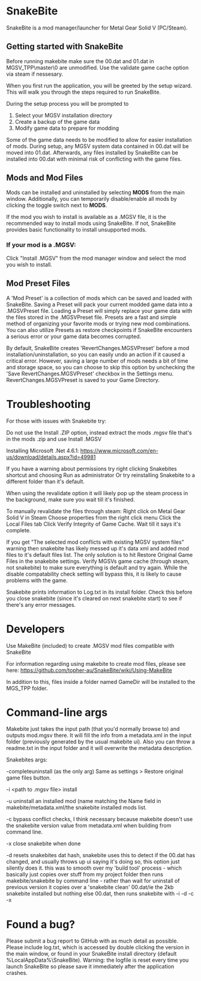# SnakeBite
SnakeBite is a mod manager/launcher for Metal Gear Solid V (PC/Steam).

## Getting started with SnakeBite
Before running makebite make sure the 00.dat and 01.dat in MGSV_TPP\master\0 are unmodified.
Use the validate game cache option via steam if nessesary.

When you first run the application, you will be greeted by the setup wizard. This will walk you through the steps required to run SnakeBite.

During the setup process you will be prompted to

1. Select your MGSV installation directory
2. Create a backup of the game data
3. Modify game data to prepare for modding
 
Some of the game data needs to be modified to allow for easier installation of mods. During setup, any MGSV system data contained in 00.dat will be moved into 01.dat. Afterwards, any files installed by SnakeBite can be installed into 00.dat with minimal risk of conflicting with the game files.

## Mods and Mod Files
Mods can be installed and uninstalled by selecting **MODS** from the main window. Additionally, you can temporarily disable/enable all mods by clicking the toggle switch next to **MODS**.

If the mod you wish to install is available as a .MGSV file, it is the recommended way to install mods using SnakeBite. If not, SnakeBite provides basic functionality to install unsupported mods.

### If your mod is a **.MGSV**:

Click "Install .MGSV" from the mod manager window and select the mod you wish to install.

## Mod Preset Files
A 'Mod Preset' is a collection of mods which can be saved and loaded with SnakeBite. Saving a Preset will pack your current modded game data into a .MGSVPreset file. Loading a Preset will simply replace your game data with the files stored in the .MGSVPreset file. Presets are a fast and simple method of organizing your favorite mods or trying new mod combinations. You can also utilize Presets as restore checkpoints if SnakeBite encounters a serious error or your game data becomes corrupted. 

By default, SnakeBite creates 'RevertChanges.MGSVPreset' before a mod installation/uninstallation, so you can easily undo an action if it caused a critical error. However, saving a large number of mods needs a bit of time and storage space, so you can choose to skip this option by unchecking the 'Save RevertChanges.MGSVPreset' checkbox in the Settings menu. RevertChanges.MGSVPreset is saved to your Game Directory.

# Troubleshooting
For those with issues with Snakebite try:

Do not use the Install .ZIP option, instead extract the mods .mgsv file that's in the mods .zip and use Install .MGSV

Installing Microsoft .Net 4.6.1:
https://www.microsoft.com/en-us/download/details.aspx?id=49981

If you have a warning about permissions try right clicking Snakebites shortcut and choosing Run as administrator
Or try reinstalling Snakebite to a different folder than it's default.

When using the revalidate option it will likely pop up the steam process in the background, make sure you wait till it's finished.

To manually revalidate the files through steam:
Right click on Metal Gear Solid V in Steam
Choose properties from the right click menu
Click the Local Files tab
Click Verify Integrity of Game Cache.
Wait till it says it's complete.

If you get "The selected mod conflicts with existing MGSV system files" warning then snakebite has likely messed up it's data xml and added mod files to it's default files list.
The only solution is to hit Restore Original Game Files in the snakebite settings. Verify MGSVs game cache (through steam, not snakebite) to make sure everything is default and try again.
While the disable compatability check setting will bypass this, it is likely to cause problems with the game.

Snakebite prints information to Log.txt in its install folder.
Check this before you close snakebite (since it's cleared on next snakebite start) to see if there's any error messages. 

# Developers

Use MakeBite (included) to create .MGSV mod files compatible with SnakeBite

For information regarding using makebite to create mod files, please see here: https://github.com/topher-au/SnakeBite/wiki/Using-MakeBite

In addition to this, files inside a folder named GameDir will be installed to the MGS_TPP folder.

# Command-line args
Makebite just takes the input path (that you'd normally browse to) and outputs mod.mgsv there.
It will fill the info from a metadata.xml in the input folder (previously generated by the usual makebite ui).
Also you can throw a readme.txt in the input folder and it will overwrite the metadata description.

Snakebites args:

-completeuninstall
(as the only arg)
Same as settings > Restore original game files button.

-i <path to .mgsv file>
install

-u <name of mod>
uninstall an installed mod (name matching the Name field in makebite/metadata.xml/the snakebite installed mods list.

-c
bypass conflict checks, I think necessary because makebite doesn't use the snakebite version value from metadata.xml when building from command line.

-x
close snakebite when done

-d
resets snakebites dat hash, snakebite uses this to detect if the 00.dat has changed, and usually throws up ui saying it's doing so, this option just silently does it.
this was to smooth over my 'build tool' process - which basically just copies over stuff from my project folder then runs makebite/snakebite by command line - rather than wait for uninstall of previous version it copies over a 'snakebite clean' 00.dat/ie the 2kb snakebite installed but nothing else 00.dat, then runs snakebite with -i -d -c -x

# Found a bug?

Please submit a bug report to GitHub with as much detail as possible. Please include log.txt, which is accessed by double clicking the version in the main window, or found in your SnakeBite install directory (default %LocalAppData%\SnakeBite). Warning: the logfile is reset every time you launch SnakeBite so please save it immediately after the application crashes.
